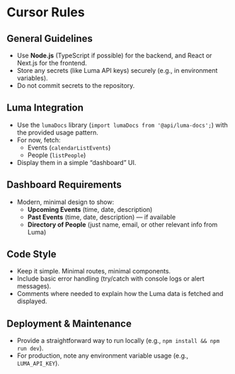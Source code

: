 # Cursor Rules

## General Guidelines
- Use **Node.js** (TypeScript if possible) for the backend, and React or Next.js for the frontend.
- Store any secrets (like Luma API keys) securely (e.g., in environment variables).
- Do not commit secrets to the repository.

## Luma Integration
- Use the `lumaDocs` library (`import lumaDocs from '@api/luma-docs';`) with the provided usage pattern.
- For now, fetch:
  - Events (`calendarListEvents`)
  - People (`listPeople`)
- Display them in a simple “dashboard” UI.

## Dashboard Requirements
- Modern, minimal design to show:
  - **Upcoming Events** (time, date, description)
  - **Past Events** (time, date, description) — if available
  - **Directory of People** (just name, email, or other relevant info from Luma)

## Code Style
- Keep it simple. Minimal routes, minimal components.
- Include basic error handling (try/catch with console logs or alert messages).
- Comments where needed to explain how the Luma data is fetched and displayed.

## Deployment & Maintenance
- Provide a straightforward way to run locally (e.g., `npm install && npm run dev`).
- For production, note any environment variable usage (e.g., `LUMA_API_KEY`).


